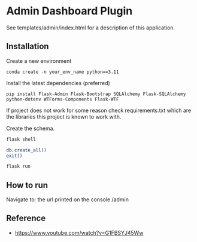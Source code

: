 # Admin Dashboard Plugin

See templates/admin/index.html for a description of this application.

## Installation

Create a new environment

`conda create -n your_env_name python==3.11`

Install the latest dependencies (preferred)

`pip install Flask-Admin Flask-Bootstrap SQLAlchemy Flask-SQLAlchemy python-dotenv WTForms-Components Flask-WTF`

If project does not work for some reason check requirements.txt which are the libraries this project is known to work with.

Create the schema.

```sh
flask shell

db.create_all()
exit()

flask run
```

## How to run

Navigate to: the url printed on the console /admin

## Reference

* <https://www.youtube.com/watch?v=G1FBSYJ45Ww>
